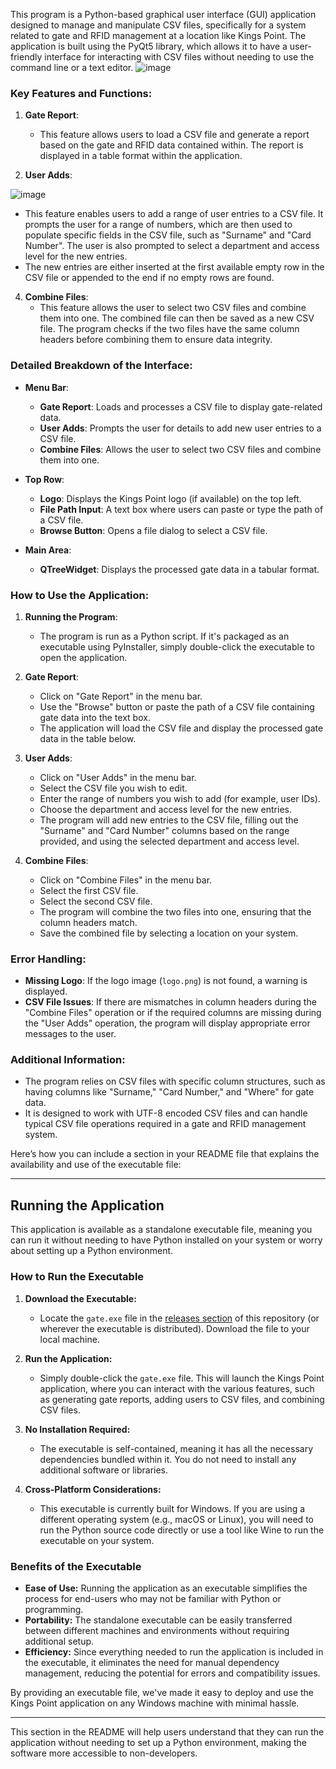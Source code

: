 This program is a Python-based graphical user interface (GUI) application designed to manage and manipulate CSV files, specifically for a system related to gate and RFID management at a location like Kings Point. The application is built using the PyQt5 library, which allows it to have a user-friendly interface for interacting with CSV files without needing to use the command line or a text editor.
![image](https://github.com/user-attachments/assets/d696e3c5-d735-4646-a6f0-6af085c4a5dd)

### Key Features and Functions:

1. **Gate Report**:
   - This feature allows users to load a CSV file and generate a report based on the gate and RFID data contained within. The report is displayed in a table format within the application.

2. **User Adds**:

![image](https://github.com/user-attachments/assets/c2b79918-db50-4dbd-aae6-0e299619d9a9)

   - This feature enables users to add a range of user entries to a CSV file. It prompts the user for a range of numbers, which are then used to populate specific fields in the CSV file, such as "Surname" and "Card Number". The user is also prompted to select a department and access level for the new entries.
   - The new entries are either inserted at the first available empty row in the CSV file or appended to the end if no empty rows are found.

4. **Combine Files**:
   - This feature allows the user to select two CSV files and combine them into one. The combined file can then be saved as a new CSV file. The program checks if the two files have the same column headers before combining them to ensure data integrity.

### Detailed Breakdown of the Interface:

- **Menu Bar**:
  - **Gate Report**: Loads and processes a CSV file to display gate-related data.
  - **User Adds**: Prompts the user for details to add new user entries to a CSV file.
  - **Combine Files**: Allows the user to select two CSV files and combine them into one.

- **Top Row**:
  - **Logo**: Displays the Kings Point logo (if available) on the top left.
  - **File Path Input**: A text box where users can paste or type the path of a CSV file.
  - **Browse Button**: Opens a file dialog to select a CSV file.

- **Main Area**:
  - **QTreeWidget**: Displays the processed gate data in a tabular format.

### How to Use the Application:

1. **Running the Program**:
   - The program is run as a Python script. If it's packaged as an executable using PyInstaller, simply double-click the executable to open the application.

2. **Gate Report**:
   - Click on "Gate Report" in the menu bar.
   - Use the "Browse" button or paste the path of a CSV file containing gate data into the text box.
   - The application will load the CSV file and display the processed gate data in the table below.

3. **User Adds**:
   - Click on "User Adds" in the menu bar.
   - Select the CSV file you wish to edit.
   - Enter the range of numbers you wish to add (for example, user IDs).
   - Choose the department and access level for the new entries.
   - The program will add new entries to the CSV file, filling out the "Surname" and "Card Number" columns based on the range provided, and using the selected department and access level.

4. **Combine Files**:
   - Click on "Combine Files" in the menu bar.
   - Select the first CSV file.
   - Select the second CSV file.
   - The program will combine the two files into one, ensuring that the column headers match.
   - Save the combined file by selecting a location on your system.

### Error Handling:

- **Missing Logo**: If the logo image (`logo.png`) is not found, a warning is displayed.
- **CSV File Issues**: If there are mismatches in column headers during the "Combine Files" operation or if the required columns are missing during the "User Adds" operation, the program will display appropriate error messages to the user.

### Additional Information:

- The program relies on CSV files with specific column structures, such as having columns like "Surname," "Card Number," and "Where" for gate data. 
- It is designed to work with UTF-8 encoded CSV files and can handle typical CSV file operations required in a gate and RFID management system.

Here’s how you can include a section in your README file that explains the availability and use of the executable file:

---

## Running the Application

This application is available as a standalone executable file, meaning you can run it without needing to have Python installed on your system or worry about setting up a Python environment.

### How to Run the Executable

1. **Download the Executable:**
   - Locate the `gate.exe` file in the [releases section](#) of this repository (or wherever the executable is distributed). Download the file to your local machine.

2. **Run the Application:**
   - Simply double-click the `gate.exe` file. This will launch the Kings Point application, where you can interact with the various features, such as generating gate reports, adding users to CSV files, and combining CSV files.

3. **No Installation Required:**
   - The executable is self-contained, meaning it has all the necessary dependencies bundled within it. You do not need to install any additional software or libraries.

4. **Cross-Platform Considerations:**
   - This executable is currently built for Windows. If you are using a different operating system (e.g., macOS or Linux), you will need to run the Python source code directly or use a tool like Wine to run the executable on your system.

### Benefits of the Executable

- **Ease of Use:** Running the application as an executable simplifies the process for end-users who may not be familiar with Python or programming.
- **Portability:** The standalone executable can be easily transferred between different machines and environments without requiring additional setup.
- **Efficiency:** Since everything needed to run the application is included in the executable, it eliminates the need for manual dependency management, reducing the potential for errors and compatibility issues.

By providing an executable file, we've made it easy to deploy and use the Kings Point application on any Windows machine with minimal hassle.

---

This section in the README will help users understand that they can run the application without needing to set up a Python environment, making the software more accessible to non-developers.

